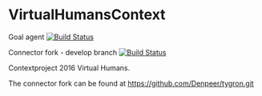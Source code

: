 # VirtualHumansContext
Goal agent
[![Build Status](https://travis-ci.org/Denpeer/VirtualHumansContext.svg?branch=master)](https://travis-ci.org/Denpeer/VirtualHumansContext)

Connector fork - develop branch
[![Build Status](https://travis-ci.org/Denpeer/tygron.svg?branch=develop)](https://travis-ci.org/Denpeer/VirtualHumansContext)

Contextproject 2016 Virtual Humans.

The connector fork can be found at https://github.com/Denpeer/tygron.git
